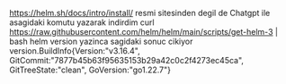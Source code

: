 https://helm.sh/docs/intro/install/
resmi sitesinden degil de Chatgpt ile asagidaki komutu yazarak indirdim 
curl https://raw.githubusercontent.com/helm/helm/main/scripts/get-helm-3 | bash
helm version yazinca sagidaki sonuc cikiyor
version.BuildInfo{Version:"v3.16.4", GitCommit:"7877b45b63f95635153b29a42c0c2f4273ec45ca", GitTreeState:"clean", GoVersion:"go1.22.7"}
